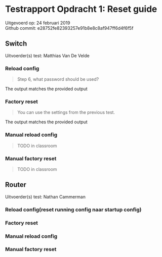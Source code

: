 # Testrapport Opdracht 1: Reset guide 

Uitgevoerd op: 24 februari 2019  
Github commit:  e28752fe82393257e91b8e8c8af947ff6d4f6f5f  

## Switch
Uitvoerder(s) test: Matthias Van De Velde  

### Reload config
> Step 6, what password should be used?  

The output matches the provided output  

### Factory reset
> You can use the settings from the previous test.  

The output matches the provided output  

### Manual reload config
> TODO in classroom  

### Manual factory reset
> TODO in classroom  

## Router
Uitvoerder(s) test: Nathan Cammerman  

### Reload config(reset running config naar startup config)
### Factory reset
### Manual reload config
### Manual factory reset
